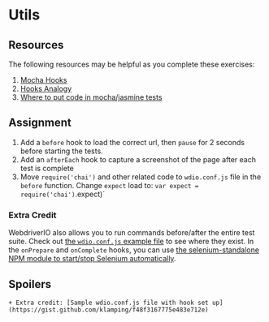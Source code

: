 # Utils

## Resources

The following resources may be helpful as you complete these exercises:

1. [Mocha Hooks](https://mochajs.org/#hooks)
1. [Hooks Analogy](http://blog.kevinlamping.com/take-a-drive-with-webdriverio-and-mocha/#howtotaketurnssafelymochabeforeafterhooks)
1. [Where to put code in mocha/jasmine tests](https://medium.com/@kentcdodds/where-to-put-code-in-mocha-jasmine-tests-24aade62fd7e)

## Assignment

1. Add a `before` hook to load the correct url, then `pause` for 2 seconds before starting the tests.
1. Add an `afterEach` hook to capture a screenshot of the page after each test is complete
1. Move `require('chai')` and other related code to `wdio.conf.js` file in the `before` function. Change `expect` load to: `var expect = require('chai')`.expect)`

### Extra Credit

WebdriverIO also allows you to run commands before/after the entire test suite. Check out [the `wdio.conf.js` example file](https://github.com/webdriverio/webdriverio/blob/master/examples/wdio.conf.js#L179) to see where they exist. In the `onPrepare` and `onComplete` hooks, you can use [the selenium-standalone NPM module to start/stop Selenium automatically](https://github.com/vvo/selenium-standalone#programmatic-api).

## Spoilers

    + Extra credit: [Sample wdio.conf.js file with hook set up](https://gist.github.com/klamping/f48f3167775e483e712e)